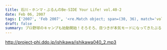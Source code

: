 ```yaml
---
title: 石川・ホンマ・ぶるんのBe-SIDE Your Life! vol.40-2
date: Feb 06, 2007
tags: ['2007', 'Feb 2007', '<re.Match object; span=(30, 36), match='vol.40'>']
draft: false
summary: プロ野球のキャンプも始動開始！そろそろ、目つきが本気モードになってきたぶるんのトークが冴え渡る？？そして一部ビーサイメンバーでブームの？PS2ゲームの「サカつく」。みんなハマるのかどうか？そして仕事に支障をきたすのではないか？注目が集まるキャンプインの時期であります。NAMAE
---
```


http://project-phi.ddo.jp/ishikawa/ishikawa040_2.mp3
